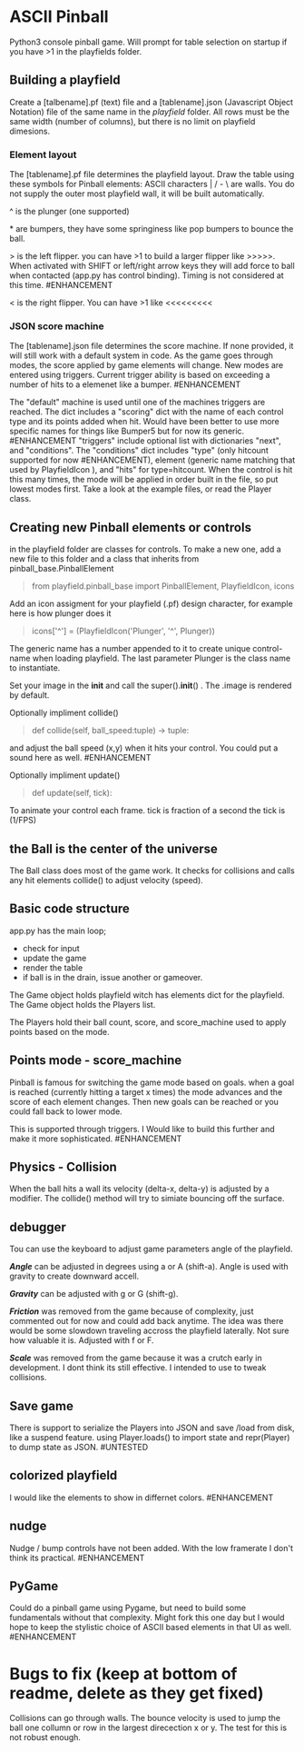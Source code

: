 # ASCII Pinball

Python3 console pinball game. 
Will prompt for table selection on startup if you have >1 in the playfields folder.


## Building a playfield
Create a [talbename].pf (text) file and a [tablename].json (Javascript Object Notation) file of the same name in the _playfield_ folder. All rows must be the same width (number of columns), but there is no limit on playfield dimesions. 

### Element layout
The [tablename].pf file determines the playfield layout. Draw the table using these symbols for Pinball elements:
ASCII characters | / - \  are walls. You do not supply the outer most playfield wall, it will be built automatically.

^ is the plunger (one supported)

\* are bumpers, they have some springiness like pop bumpers to bounce the ball.

\> is the left flipper. you can have >1 to build a larger flipper like >>>>>. When activated with SHIFT or left/right arrow keys they will add force to ball when contacted (app.py has control binding). Timing is not considered at this time. #ENHANCEMENT

< is the right flipper. You can have >1 like <<<<<<<<<

### JSON score machine
The [tablename].json file determines the score machine. If none provided, it will still work with a default system in code. As the game goes through modes, the score applied by game elements will change. New modes are entered using triggers. Current trigger ability is based on exceeding a number of hits to a elemenet like a bumper. #ENHANCEMENT

The "default" machine is used until one of the machines triggers are reached. The dict includes a "scoring" dict with the name of each control type and its points added when hit. Would have been better to use more specific names for things like Bumper5 but for now its generic. #ENHANCEMENT
"triggers" include optional list with dictionaries "next", and "conditions". The "conditions" dict includes "type" (only hitcount supported for now #ENHANCEMENT), element (generic name matching that used by PlayfieldIcon ), and "hits" for type=hitcount. When the control is hit this many times, the mode will be applied in order built in the file, so put lowest modes first.
Take a look at the example files, or read the Player class.

## Creating new Pinball elements or controls
in the playfield folder are classes for controls. To make a new one, add a new file to this folder and a class that inherits from pinball_base.PinballElement

> from playfield.pinball_base import PinballElement, PlayfieldIcon, icons

Add an icon assigment for your playfield (.pf) design character, for example here is how plunger does it 
> icons['^'] = (PlayfieldIcon('Plunger', '^', Plunger))

The generic name has a number appended to it to create unique control-name when loading playfield. The last parameter Plunger is the class name to instantiate. 

Set your image in the __init__ and call the super().__init__() . The .image is rendered by default.

Optionally impliment collide()
> def collide(self, ball_speed:tuple) -> tuple:

and adjust the ball speed (x,y) when it hits your control. You could put a sound here as well. #ENHANCEMENT

Optionally impliment update()
> def update(self, tick):

To animate your control each frame. tick is fraction of a second the tick is (1/FPS)

## the Ball is the center of the universe
The Ball class does most of the game work. It checks for collisions and calls any hit elements collide() to adjust velocity (speed). 

## Basic code structure
app.py has the main loop; 
* check for input
* update the game
* render the table
* if ball is in the drain, issue another or gameover.

The Game object holds playfield witch has elements dict for the playfield. \
The Game object holds the Players list.

The Players hold their ball count, score, and score_machine used to apply points based on the mode.

## Points mode - score_machine
Pinball is famous for switching the game mode based on goals. when a goal is reached (currently hitting a target x times) the mode advances and the score of each element changes. Then new goals can be reached or you could fall back to lower mode.

This is supported through triggers. I Would like to build this further and make it more sophisticated. #ENHANCEMENT

## Physics - Collision
When the ball hits a wall its velocity (delta-x, delta-y) is adjusted by a modifier. The collide() method will try to simiate bouncing off the surface.

## debugger
Tou can use the keyboard to adjust game parameters angle of the playfield.

___Angle___ can be adjusted in degrees using a or A (shift-a).  Angle is used with gravity to create downward accell. 

___Gravity___ can be adjusted with g or G (shift-g). 

___Friction___ was removed from the game because of complexity, just commented out for now and could add back anytime. The idea was there would be some slowdown traveling accross the playfield laterally. Not sure how valuable it is. Adjusted with f or F.

___Scale___ was removed from the game because it was a crutch early in development. I dont think its still effective. I intended to use to tweak collisions.

## Save game
There is support to serialize the Players into JSON and save /load from disk, like a suspend feature. using Player.loads() to import state and repr(Player) to dump state as JSON. #UNTESTED

## colorized playfield
I would like the elements to show in differnet colors. #ENHANCEMENT

## nudge
Nudge / bump controls have not been added. With the low framerate I don't think its practical. #ENHANCEMENT

## PyGame
Could do a pinball game using Pygame, but need to build some fundamentals without that complexity. Might fork this one day but I would hope to keep the stylistic choice of ASCII based elements in that UI as well. #ENHANCEMENT


# Bugs to fix (keep at bottom of readme, delete as they get fixed)
Collisions can go through walls. The bounce velocity is used to jump the ball one collumn or row in the largest direcection x or y. The test for this is not robust enough.



